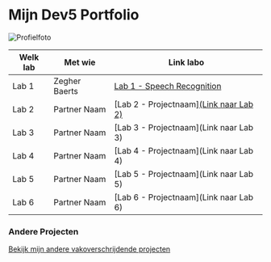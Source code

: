 # Mijn Dev5 Portfolio

![Profielfoto](link-naar-je-profielfoto.jpg)

| **Welk lab**   | Met wie   | Link labo   |
|---------------|-----------|-----------|
| Lab 1 | Zegher Baerts | [Lab 1 - Speech Recognition](https://github.com/zegher/LAB1-DEV5-SPEECH) |
| Lab 2 | Partner Naam | [Lab 2 - Projectnaam][(Link naar Lab 2)](https://github.com/JaroB2002/Lab2) |
| Lab 3 | Partner Naam | [Lab 3 - Projectnaam](Link naar Lab 3) |
| Lab 4 | Partner Naam | [Lab 4 - Projectnaam](Link naar Lab 4) |
| Lab 5 | Partner Naam | [Lab 5 - Projectnaam](Link naar Lab 5) |
| Lab 6 | Partner Naam | [Lab 6 - Projectnaam](Link naar Lab 6) |

### Andere Projecten

[Bekijk mijn andere vakoverschrijdende projecten](https://github.com/JaroB2002?tab=repositories)
